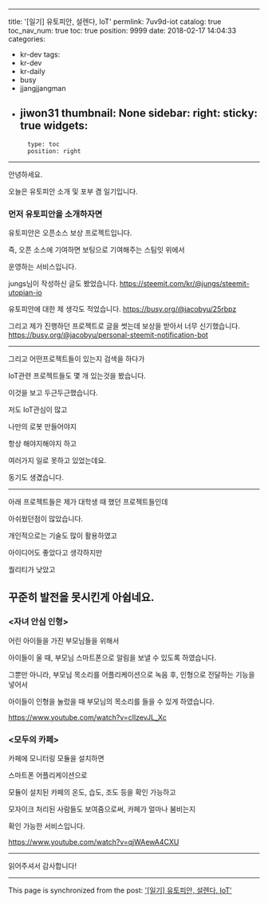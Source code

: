 
---
title: '[일기] 유토피안, 설렌다, IoT'
permlink: 7uv9d-iot
catalog: true
toc_nav_num: true
toc: true
position: 9999
date: 2018-02-17 14:04:33
categories:
- kr-dev
tags:
- kr-dev
- kr-daily
- busy
- jjangjjangman
- jiwon31
thumbnail: None
sidebar:
    right:
        sticky: true
widgets:
    -
        type: toc
        position: right
---


안녕하세요.

오늘은 유토피안 소개 및 포부 겸 일기입니다.

### 먼저 유토피안을 소개하자면 

유토피안은 오픈소스 보상 프로젝트입니다.

즉, 오픈 소스에 기여하면 보팅으로 기여해주는 스팀잇 위에서

운영하는 서비스입니다.

jungs님이 작성하신 글도 봤었습니다.
https://steemit.com/kr/@jungs/steemit-utopian-io

유토피안에 대한 제 생각도 적었습니다.
https://busy.org/@jacobyu/25rbpz

그리고 제가 진행하던 프로젝트로 글을 썻는데 보상을 받아서 너무 신기했습니다.
https://busy.org/@jacobyu/personal-steemit-notification-bot

---

그리고 어떤프로젝트들이 있는지 검색을 하다가

IoT관련 프로젝트들도 몇 개 있는것을 봤습니다.

이것을 보고 두근두근했습니다.

저도 IoT관심이 많고 

나만의 로봇 만들어야지

항상 해야지해야지 하고

여러가지 일로 못하고 있었는데요.

동기도 생겼습니다.

---

아래 프로젝트들은 제가 대학생 때 했던 프로젝트들인데

아쉬웠던점이 많았습니다.

개인적으로는 기술도 많이 활용하였고

아이디어도 좋았다고 생각하지만

퀄리티가 낮았고

꾸준히 발전을 못시킨게 아쉽네요.
----

### <자녀 안심 인형>
어린 아이들을 가진 부모님들을 위해서

아이들이 울 때, 부모님 스마트폰으로 알림을 보낼 수 있도록 하였습니다.

그뿐만 아니라, 부모님 목소리를 어플리케이션으로 녹음 후, 인형으로 전달하는 기능을 넣어서

아이들이 인형을 눌렀을 때 부모님의 목소리를 들을 수 있게 하였습니다.

https://www.youtube.com/watch?v=cIlzevJL_Xc



### <모두의 카페>
카페에 모니터링 모듈을 설치하면

스마트폰 어플리케이션으로 

모듈이 설치된 카페의 온도, 습도, 조도 등을 확인 가능하고

모자이크 처리된 사람들도 보여줌으로써, 카페가 얼마나 붐비는지

확인 가능한 서비스입니다.

https://www.youtube.com/watch?v=qjWAewA4CXU

-----

읽어주셔서 감사합니다!

- - -

This page is synchronized from the post: ['[일기] 유토피안, 설렌다, IoT'](https://steemit.com/@jacobyu/7uv9d-iot)
